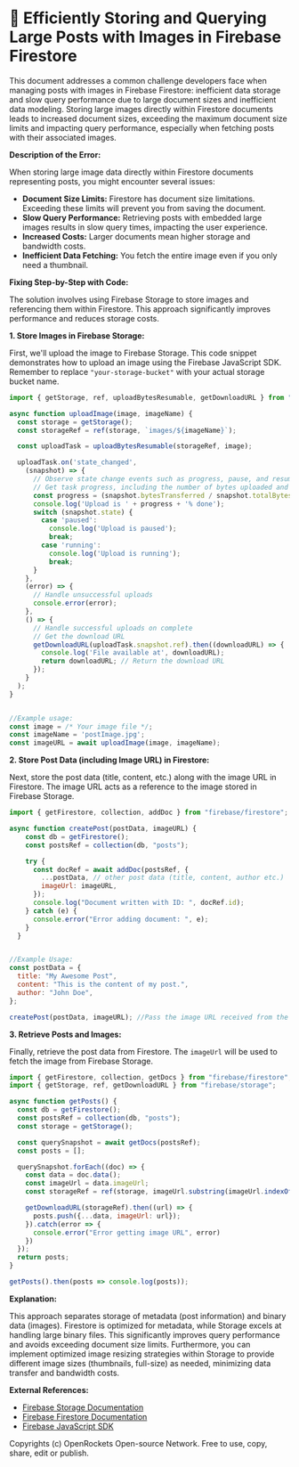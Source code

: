 # 🐞 Efficiently Storing and Querying Large Posts with Images in Firebase Firestore


This document addresses a common challenge developers face when managing posts with images in Firebase Firestore:  inefficient data storage and slow query performance due to large document sizes and inefficient data modeling.  Storing large images directly within Firestore documents leads to increased document sizes, exceeding the maximum document size limits and impacting query performance, especially when fetching posts with their associated images.


**Description of the Error:**

When storing large image data directly within Firestore documents representing posts, you might encounter several issues:

* **Document Size Limits:** Firestore has document size limitations.  Exceeding these limits will prevent you from saving the document.
* **Slow Query Performance:** Retrieving posts with embedded large images results in slow query times, impacting the user experience.
* **Increased Costs:** Larger documents mean higher storage and bandwidth costs.
* **Inefficient Data Fetching:**  You fetch the entire image even if you only need a thumbnail.


**Fixing Step-by-Step with Code:**

The solution involves using Firebase Storage to store images and referencing them within Firestore. This approach significantly improves performance and reduces storage costs.

**1. Store Images in Firebase Storage:**

First, we'll upload the image to Firebase Storage.  This code snippet demonstrates how to upload an image using the Firebase JavaScript SDK.  Remember to replace `"your-storage-bucket"` with your actual storage bucket name.

```javascript
import { getStorage, ref, uploadBytesResumable, getDownloadURL } from "firebase/storage";

async function uploadImage(image, imageName) {
  const storage = getStorage();
  const storageRef = ref(storage, `images/${imageName}`);

  const uploadTask = uploadBytesResumable(storageRef, image);

  uploadTask.on('state_changed', 
    (snapshot) => {
      // Observe state change events such as progress, pause, and resume
      // Get task progress, including the number of bytes uploaded and the total number of bytes to be uploaded
      const progress = (snapshot.bytesTransferred / snapshot.totalBytes) * 100;
      console.log('Upload is ' + progress + '% done');
      switch (snapshot.state) {
        case 'paused':
          console.log('Upload is paused');
          break;
        case 'running':
          console.log('Upload is running');
          break;
      }
    }, 
    (error) => {
      // Handle unsuccessful uploads
      console.error(error);
    }, 
    () => {
      // Handle successful uploads on complete
      // Get the download URL
      getDownloadURL(uploadTask.snapshot.ref).then((downloadURL) => {
        console.log('File available at', downloadURL);
        return downloadURL; // Return the download URL
      });
    }
  );
}


//Example usage:
const image = /* Your image file */;
const imageName = 'postImage.jpg';
const imageURL = await uploadImage(image, imageName);
```

**2. Store Post Data (including Image URL) in Firestore:**

Next, store the post data (title, content, etc.) along with the image URL in Firestore.  The image URL acts as a reference to the image stored in Firebase Storage.

```javascript
import { getFirestore, collection, addDoc } from "firebase/firestore";

async function createPost(postData, imageURL) {
    const db = getFirestore();
    const postsRef = collection(db, "posts");

    try {
      const docRef = await addDoc(postsRef, {
        ...postData, // other post data (title, content, author etc.)
        imageUrl: imageURL,
      });
      console.log("Document written with ID: ", docRef.id);
    } catch (e) {
      console.error("Error adding document: ", e);
    }
  }


//Example Usage:
const postData = {
  title: "My Awesome Post",
  content: "This is the content of my post.",
  author: "John Doe",
};

createPost(postData, imageURL); //Pass the image URL received from the previous step

```

**3. Retrieve Posts and Images:**

Finally, retrieve the post data from Firestore.  The `imageUrl` will be used to fetch the image from Firebase Storage.

```javascript
import { getFirestore, collection, getDocs } from "firebase/firestore";
import { getStorage, ref, getDownloadURL } from "firebase/storage";

async function getPosts() {
  const db = getFirestore();
  const postsRef = collection(db, "posts");
  const storage = getStorage();

  const querySnapshot = await getDocs(postsRef);
  const posts = [];

  querySnapshot.forEach((doc) => {
    const data = doc.data();
    const imageUrl = data.imageUrl;
    const storageRef = ref(storage, imageUrl.substring(imageUrl.indexOf('images/'))); //Extracting path from URL, adapt accordingly

    getDownloadURL(storageRef).then((url) => {
      posts.push({...data, imageUrl: url});
    }).catch(error => {
      console.error("Error getting image URL", error)
    })
  });
  return posts;
}

getPosts().then(posts => console.log(posts));

```

**Explanation:**

This approach separates storage of metadata (post information) and binary data (images).  Firestore is optimized for metadata, while Storage excels at handling large binary files. This significantly improves query performance and avoids exceeding document size limits.  Furthermore, you can implement optimized image resizing strategies within Storage to provide different image sizes (thumbnails, full-size) as needed, minimizing data transfer and bandwidth costs.


**External References:**

* [Firebase Storage Documentation](https://firebase.google.com/docs/storage)
* [Firebase Firestore Documentation](https://firebase.google.com/docs/firestore)
* [Firebase JavaScript SDK](https://firebase.google.com/docs/web/setup)


Copyrights (c) OpenRockets Open-source Network. Free to use, copy, share, edit or publish.

